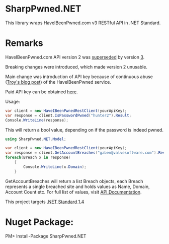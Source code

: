 # SharpPwned.NET

This library wraps HaveIBeenPwned.com v3 RESTful API in .NET Standard.

# Remarks
HaveIBeenPwned.com API version 2 was [superseded](https://haveibeenpwned.com/API/v2) by version [3](https://haveibeenpwned.com/API/v3).<p>
Breaking changes were introduced, which made version 2 unusable.

Main change was introduction of API key because of
continuous abuse ([Troy's blog post](https://www.troyhunt.com/authentication-and-the-have-i-been-pwned-api/)) of the HaveIBeenPwned service.

Paid API key can be obtained [here](https://haveibeenpwned.com/API/Key). 

Usage:

```c#
var client = new HaveIBeenPwnedRestClient(yourApiKey);
var response = client.IsPasswordPwned("hunter2").Result;
Console.WriteLine(response);
```
This will return a bool value, depending on if the password is indeed pwned.

```c#
using SharpPwned.NET.Model;

var client = new HaveIBeenPwnedRestClient(yourApiKey);
var response = client.GetAccountBreaches("gaben@valvesoftware.com").Result;
foreach(Breach x in response)
	{
		Console.WriteLine(x.Domain);
	}
```
GetAccountBreaches will return a list Breach objects, each Breach represents a single breached site and holds values as Name, Domain, Account Count etc. For full list of values, visit [API Documentation](https://haveibeenpwned.com/api/v3).

This project targets [.NET Standard 1.4](https://docs.microsoft.com/en-us/dotnet/standard/library)

# Nuget Package:
  PM> Install-Package SharpPwned.NET

